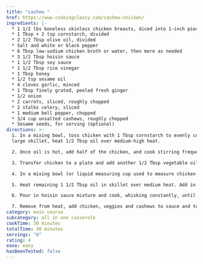 ```yaml
---
title: "cashew "
href: https://www.cookingclassy.com/cashew-chicken/
ingredients: |-
  * 1 1/2 lbs boneless skinless chicken breasts, diced into 1-inch pieces
  * 1 Tbsp + 2 tsp cornstarch, divided
  * 2 1/2 Tbsp olive oil, divided
  * Salt and white or black pepper
  * 6 Tbsp low-sodium chicken broth or water, then more as needed
  * 3 1/2 Tbsp hoisin sauce
  * 1 1/2 Tbsp soy sauce
  * 1 1/2 Tbsp rice vinegar
  * 1 Tbsp honey
  * 1/2 tsp sesame oil
  * 4 cloves garlic, minced
  * 1 Tbsp finely grated, peeled fresh ginger
  * 1/2 onion
  * 2 carrots, sliced, roughly chopped
  * 2 stalks celery, sliced
  * 1 medium bell pepper, chopped
  * 3/4 cup unsalted cashews, roughly chopped
  * Sesame seeds, for serving (optional)
directions: >-
  1. In a mixing bowl, toss chicken with 1 Tbsp cornstarch to evenly coat. In a
  large skillet, heat 1/2 Tbsp oil over medium-high heat. 

  2. Once oil is hot, add half of the chicken, and cook stirring frequently, until chicken is is golden brown and has cooked through, about 5 minutes. 

  3. Transfer chicken to a plate and add another 1/2 Tbsp vegetable oil to skillet. Cook remaining chicken until golden brown and cooked through, then transfer to plate with first batch of chicken.

  4. In a mixing bowl (or liquid measuring cup used to measure chicken broth), whisk together chicken broth, hoisin sauce, soy sauce, rice vinegar, honey, sesame oil and remaining 2 tsp cornstarch until well blended, set aside.

  5. Heat remaining 1 1/2 Tbsp oil in skillet over medium heat. Add in onions, garlic, ginger, celery, carrots and bell pepper and saute until veggies are tender, about 3 minutes. Transfer to a large plate. 

  6. Pour in hoisin sauce mixture and cook, whisking constantly, until sauce boils and thickens (don't let it reduce it will be too salty, just cook long enough to thicken). Thin with 1 - 2 more tablespoons of broth or water if desired. 

  7. Remove from heat, add chicken, veggies and cashews to sauce and toss to evenly coat. Serve warm with white or brown rice, cauliflower "rice" or quinoa and sprinkle with green onions and sesame seeds.
category: main course
subcategory: all in one casserole
cookTime: 30 minutes
totalTime: 30 minutes
servings: "6"
rating: 4
ease: easy
hasBeenTested: false
---
```

